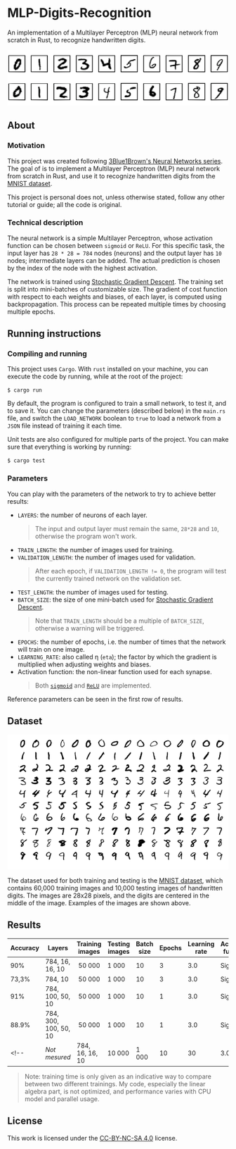 # MLP-Digits-Recognition
An implementation of a Multilayer Perceptron (MLP) neural network from scratch in Rust, to recognize handwritten digits.

![MNIST dataset banner](assets/mnist-banner.png)

## About
### Motivation
This project was created following [3Blue1Brown's Neural Networks series](https://youtu.be/aircAruvnKk). The goal of is to implement a Multilayer Perceptron (MLP) neural network from scratch in Rust, and use it to recognize handwritten digits from the [MNIST dataset](http://yann.lecun.com/exdb/mnist/).

This project is personal does not, unless otherwise stated, follow any other tutorial or guide; all the code is original.

### Technical description
The neural network is a simple Multilayer Perceptron, whose activation function can be chosen between `sigmoid` or `ReLU`. For this specific task, the input layer has `28 * 28 = 784` nodes (neurons) and the output layer has `10` nodes; intermediate layers can be added. The actual prediction is chosen by the index of the node with the highest activation.

The network is trained using [Stochastic Gradient Descent](https://en.wikipedia.org/wiki/Stochastic_gradient_descent). The training set is split into mini-batches of customizable size. The gradient of cost function with respect to each weights and biases, of each layer, is computed using backpropagation. This process can be repeated multiple times by choosing multiple epochs.

## Running instructions
### Compiling and running
This project uses `Cargo`. With `rust` installed on your machine, you can execute the code by running, while at the root of the project:
```console
$ cargo run
```

By default, the program is configured to train a small network, to test it, and to save it. You can change the parameters (described below) in the `main.rs` file, and switch the `LOAD_NETWORK` boolean to `true` to load a network from a `JSON` file instead of training it each time.

Unit tests are also configured for multiple parts of the project. You can make sure that everything is working by running:
```console
$ cargo test
```

### Parameters
You can play with the parameters of the network to try to achieve better results:
- `LAYERS`: the number of neurons of each layer. 
  > The input and output layer must remain the same, `28*28` and `10`, otherwise the program won't work.
- `TRAIN_LENGTH`: the number of images used for training.
- `VALIDATION_LENGTH`: the number of images used for validation.
   > After each epoch, if `VALIDATION_LENGTH != 0`, the program will test the currently trained network on the validation set.
- `TEST_LENGTH`: the number of images used for testing.
- `BATCH_SIZE`: the size of one mini-batch used for [Stochastic Gradient Descent](https://en.wikipedia.org/wiki/Stochastic_gradient_descent). 
  > Note that `TRAIN_LENGTH` should be a multiple of `BATCH_SIZE`, otherwise a warning will be triggered.
- `EPOCHS`: the number of epochs, i.e. the number of times that the network will train on one image.
- `LEARNING_RATE`: also called η (`eta`); the factor by which the gradient is multiplied when adjusting weights and biases.
- Activation function: the non-linear function used for each synapse. 
  > Both [`sigmoid`](https://en.wikipedia.org/wiki/Sigmoid_function) and [`ReLU`](https://en.wikipedia.org/wiki/Rectifier_(neural_networks)) are implemented.

Reference parameters can be seen in the first row of results.

## Dataset
[![MNIST examples](assets/mnist-examples.png)](http://yann.lecun.com/exdb/mnist/)

The dataset used for both training and testing is the [MNIST dataset](http://yann.lecun.com/exdb/mnist/), which contains 60,000 training images and 10,000 testing images of handwritten digits. The images are 28x28 pixels, and the digits are centered in the middle of the image. Examples of the images are shown above.

## Results
| Accuracy | Layers | Training images | Testing images | Batch size | Epochs | Learning rate | Activation function | Training time |
| - | - | - | - | - | - | - | - | - |
| 90% | 784, 16, 16, 10 | 50 000 | 1 000 | 10 | 3 | 3.0 | Sigmoid | 232s |
| 73,3% | 784, 10 | 50 000 | 1 000 | 10 | 3 | 3.0 | Sigmoid | 137s |
| 91% | 784, 100, 50, 10 | 50 000 | 1 000 | 10 | 1 | 3.0 | Sigmoid | 503s |
| 88.9% | 784, 300, 100, 50, 10 | 50 000 | 1 000 | 10 | 1 | 3.0 | Sigmoid | 1 691s |
<!--| *Not mesured* | 784, 16, 16, 10 | 10 000 | 1 000 | 10 | 30 | 3.0 | Sigmoid | *Not mesured* |-->

> Note: training time is only given as an indicative way to compare between two different trainings. My code, especially the linear algebra part, is not optimized, and performance varies with CPU model and parallel usage.

## License
This work is licensed under the [CC-BY-NC-SA 4.0](https://creativecommons.org/licenses/by-nc-sa/4.0/) license.